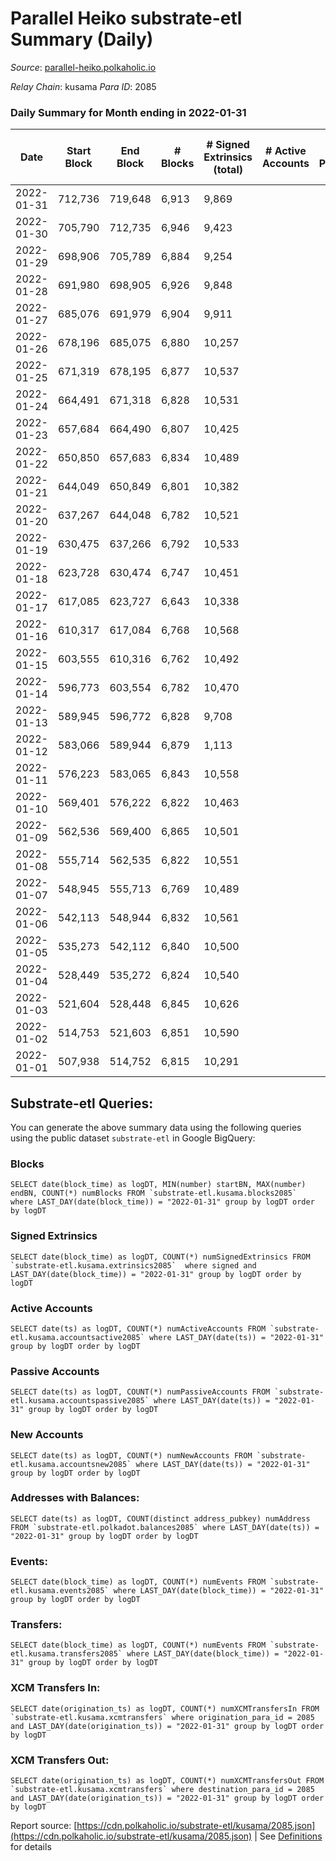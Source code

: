 # Parallel Heiko substrate-etl Summary (Daily)

_Source_: [parallel-heiko.polkaholic.io](https://parallel-heiko.polkaholic.io)

*Relay Chain*: kusama
*Para ID*: 2085



### Daily Summary for Month ending in 2022-01-31


| Date | Start Block | End Block | # Blocks | # Signed Extrinsics (total) | # Active Accounts | # Passive | # New | # Addresses with Balances | # Events | # Transfers | # XCM Transfers In | # XCM Transfers Out | Issues | 
| ---- | ----------- | --------- | -------- | --------------------------- | ----------------- | --------- | ----- | ------------------------- | -------- | ----------- | ------------------ | ------------------- | ------ |
| 2022-01-31 | 712,736 | 719,648 | 6,913 | 9,869 |  |  |  | 10,917 | 55,340 | 1,846 ($706.22) | 1 ($299.28) |   |  |
| 2022-01-30 | 705,790 | 712,735 | 6,946 | 9,423 |  |  |  | 10,870 | 52,704 | 1,066 ($6.66) | 1 ($34.20) |   |  |
| 2022-01-29 | 698,906 | 705,789 | 6,884 | 9,254 |  |  |  | 10,869 | 51,810 | 978 ($0.003) |   |   |  |
| 2022-01-28 | 691,980 | 698,905 | 6,926 | 9,848 |  |  |  | 10,869 | 54,290 | 1,005 ($4,492.99) |   |   |  |
| 2022-01-27 | 685,076 | 691,979 | 6,904 | 9,911 |  |  |  | 10,869 | 54,829 | 1,321 ($19.10) |   |   |  |
| 2022-01-26 | 678,196 | 685,075 | 6,880 | 10,257 |  |  |  | 10,869 | 55,900 | 1,057 ($0.003) | 1 ($17.85) |   |  |
| 2022-01-25 | 671,319 | 678,195 | 6,877 | 10,537 |  |  |  | 10,869 | 58,097 | 2,045 ($4,881.60) |   |   |  |
| 2022-01-24 | 664,491 | 671,318 | 6,828 | 10,531 |  |  |  | 10,833 | 57,341 | 1,488 ($9,531.82) | 1 ($83.08) |   |  |
| 2022-01-23 | 657,684 | 664,490 | 6,807 | 10,425 |  |  |  | 10,831 | 56,675 | 1,293 ($0.003) | 1 ($19.34) |   |  |
| 2022-01-22 | 650,850 | 657,683 | 6,834 | 10,489 |  |  |  | 10,830 | 56,573 | 903 ($19.43) |   |   |  |
| 2022-01-21 | 644,049 | 650,849 | 6,801 | 10,382 |  |  |  | 10,829 | 56,113 | 933 ($235.59) | 1 ($233.26) |   |  |
| 2022-01-20 | 637,267 | 644,048 | 6,782 | 10,521 |  |  |  | 10,829 | 57,545 | 1,819 ($768.68) |   |   |  |
| 2022-01-19 | 630,475 | 637,266 | 6,792 | 10,533 |  |  |  | 10,829 | 57,416 | 1,623 ($0.004) |   |   |  |
| 2022-01-18 | 623,728 | 630,474 | 6,747 | 10,451 |  |  |  | 10,829 | 56,906 | 1,520 ($523.22) | 3 ($1,363.43) |   |  |
| 2022-01-17 | 617,085 | 623,727 | 6,643 | 10,338 |  |  |  | 10,825 | 57,014 | 2,262 ($3.26) | 2 ($317.27) |   |  |
| 2022-01-16 | 610,317 | 617,084 | 6,768 | 10,568 |  |  |  | 10,823 | 57,771 | 1,855 ($70.22) | 1 ($57.67) |   |  |
| 2022-01-15 | 603,555 | 610,316 | 6,762 | 10,492 |  |  |  | 10,821 | 57,053 | 1,496 ($28.45) |   |   |  |
| 2022-01-14 | 596,773 | 603,554 | 6,782 | 10,470 |  |  |  | 10,821 | 56,746 | 1,243 ($45.19) |   | 1 ($2,791.64) |  |
| 2022-01-13 | 589,945 | 596,772 | 6,828 | 9,708 |  |  |  | 10,819 | 54,414 | 1,834 ($108.66) |   |   |  |
| 2022-01-12 | 583,066 | 589,944 | 6,879 | 1,113 |  |  |  | 10,817 | 20,077 | 1,769 ($0.004) | 2 ($258.99) |   |  |
| 2022-01-11 | 576,223 | 583,065 | 6,843 | 10,558 |  |  |  | 10,815 | 58,467 | 2,406 ($0.005) | 4 ($3,467.52) |   |  |
| 2022-01-10 | 569,401 | 576,222 | 6,822 | 10,463 |  |  |  | 10,814 | 57,473 | 1,876 ($115.84) | 1 ($48.27) |   |  |
| 2022-01-09 | 562,536 | 569,400 | 6,865 | 10,501 |  |  |  | 10,812 | 57,533 | 1,722 ($7.23) | 1 ($182.61) |   |  |
| 2022-01-08 | 555,714 | 562,535 | 6,822 | 10,551 |  |  |  | 10,808 | 56,975 | 1,064 ($27.46) | 2 ($61.20) | 1 ($233.46) |  |
| 2022-01-07 | 548,945 | 555,713 | 6,769 | 10,489 |  |  |  | 10,806 | 57,152 | 1,587 ($26.43) |   | 1 ($1,268.90) |  |
| 2022-01-06 | 542,113 | 548,944 | 6,832 | 10,561 |  |  |  | 10,805 | 57,449 | 1,451 ($0.002) | 3 ($690.12) |   |  |
| 2022-01-05 | 535,273 | 542,112 | 6,840 | 10,500 |  |  |  | 10,804 | 57,264 | 1,516 ($142.76) |   | 1 ($368.03) |  |
| 2022-01-04 | 528,449 | 535,272 | 6,824 | 10,540 |  |  |  | 10,801 | 57,592 | 1,694 ($552.66) | 1 ($3.05) |   |  |
| 2022-01-03 | 521,604 | 528,448 | 6,845 | 10,626 |  |  |  | 10,797 | 57,447 | 1,191 ($4.68) |   |   |  |
| 2022-01-02 | 514,753 | 521,603 | 6,851 | 10,590 |  |  |  | 10,796 | 57,546 | 1,417 ($0.003) | 1 ($14.11) |   |  |
| 2022-01-01 | 507,938 | 514,752 | 6,815 | 10,291 |  |  |  | 10,795 | 56,032 | 1,141 ($164.51) | 3 ($581.25) |   |  |

## Substrate-etl Queries:
You can generate the above summary data using the following queries using the public dataset `substrate-etl` in Google BigQuery:


### Blocks
```
SELECT date(block_time) as logDT, MIN(number) startBN, MAX(number) endBN, COUNT(*) numBlocks FROM `substrate-etl.kusama.blocks2085`  where LAST_DAY(date(block_time)) = "2022-01-31" group by logDT order by logDT
```


### Signed Extrinsics
```
SELECT date(block_time) as logDT, COUNT(*) numSignedExtrinsics FROM `substrate-etl.kusama.extrinsics2085`  where signed and LAST_DAY(date(block_time)) = "2022-01-31" group by logDT order by logDT
```


### Active Accounts
```
SELECT date(ts) as logDT, COUNT(*) numActiveAccounts FROM `substrate-etl.kusama.accountsactive2085` where LAST_DAY(date(ts)) = "2022-01-31" group by logDT order by logDT
```


### Passive Accounts
```
SELECT date(ts) as logDT, COUNT(*) numPassiveAccounts FROM `substrate-etl.kusama.accountspassive2085` where LAST_DAY(date(ts)) = "2022-01-31" group by logDT order by logDT
```


### New Accounts
```
SELECT date(ts) as logDT, COUNT(*) numNewAccounts FROM `substrate-etl.kusama.accountsnew2085` where LAST_DAY(date(ts)) = "2022-01-31" group by logDT order by logDT
```


### Addresses with Balances:
```
SELECT date(ts) as logDT, COUNT(distinct address_pubkey) numAddress FROM `substrate-etl.polkadot.balances2085` where LAST_DAY(date(ts)) = "2022-01-31" group by logDT order by logDT
```


### Events:
```
SELECT date(block_time) as logDT, COUNT(*) numEvents FROM `substrate-etl.kusama.events2085` where LAST_DAY(date(block_time)) = "2022-01-31" group by logDT order by logDT
```


### Transfers:
```
SELECT date(block_time) as logDT, COUNT(*) numEvents FROM `substrate-etl.kusama.transfers2085` where LAST_DAY(date(block_time)) = "2022-01-31" group by logDT order by logDT
```


### XCM Transfers In:
```
SELECT date(origination_ts) as logDT, COUNT(*) numXCMTransfersIn FROM `substrate-etl.kusama.xcmtransfers` where origination_para_id = 2085 and LAST_DAY(date(origination_ts)) = "2022-01-31" group by logDT order by logDT
```


### XCM Transfers Out:
```
SELECT date(origination_ts) as logDT, COUNT(*) numXCMTransfersOut FROM `substrate-etl.kusama.xcmtransfers` where destination_para_id = 2085 and LAST_DAY(date(origination_ts)) = "2022-01-31" group by logDT order by logDT
```



Report source: [https://cdn.polkaholic.io/substrate-etl/kusama/2085.json](https://cdn.polkaholic.io/substrate-etl/kusama/2085.json) | See [Definitions](/DEFINITIONS.md) for details
